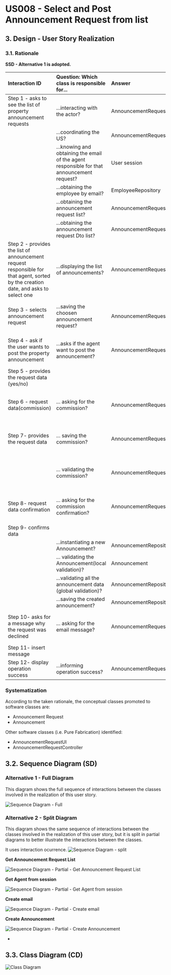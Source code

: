 # US008 - Select and Post Announcement Request from list

## 3. Design - User Story Realization 

### 3.1. Rationale

**SSD - Alternative 1 is adopted.**

| Interaction ID                                                                                                                                             | Question: Which class is responsible for...                                                | Answer                        | Justification (with patterns)                                                                                 |
|:-----------------------------------------------------------------------------------------------------------------------------------------------------------|:-------------------------------------------------------------------------------------------|:------------------------------|:--------------------------------------------------------------------------------------------------------------|
| Step 1 - asks to see the list of property announcement requests 		                                                                                         | 	...interacting with the actor?                                                            | AnnouncementRequestUI         | Pure Fabrication: there is no reason to assign this responsibility to any existing class in the Domain Model. |
| 		                                                                                                                                                         | 	...coordinating the US?                                                                   | AnnouncementRequestController | Controller                                                                                                    |
|                                                                                                                                                            | ...knowing and obtaining the email of the agent responsible for that announcement request? | User session                  | knows/has the users on the system                                                                             |
|                                                                                                                                                            | ...obtaining the employee by email?                                                        | EmployeeRepository            | IE:knows/has the employees                                                                                    | 
|                                                                                                                                                            | ...obtaining the announcement request list?                                                | AnnouncementRequestRepository | IE: Contains all announcement requests for that agent.                                                        |
|                                                                                                                                                            | ...obtaining the announcement request Dto list?                                            | AnnouncementRequestMapper     | IE:Kowns/has its own AnnouncementRequestDto                                                                   |                    | 
| Step 2 - provides the list of announcement request responsible for that agent, sorted by the creation date, and asks to select one                         | 	...displaying the list of announcements?                                                  | AnnouncementRequestUI         | Pure Fabrication: there is no reason to assign this responsibility to any existing class in the Domain Model. |                                                                                                   |
| Step 3 - selects announcement request                                                                                                                      | ...saving the choosen announcement request?                                                | AnnouncementRequestUI         | Pure Fabrication: there is no reason to assign this responsibility to any existing class in the Domain Model  | 
| Step 4 - ask if the user wants to post the property announcement                                                                                           | ...asks if the agent want to post the announcement?                                        | AnnouncementRequestUI         | Pure Fabrication: there is no reason to assign this responsibility to any existing class in the Domain Model  |
| Step 5 - provides the request data (yes/no)                                                                                                                |                                                                                            |                               |                                                                                                               |
| Step 6 - request data(commission)                                                                                                                          | ... asking for the commission?                                                             | AnnouncementRequestUI         | Pure Fabrication: there is no reason to assign this responsibility to any existing class in the Domain Model  |
| Step 7- provides the request data                                                                                                                          | ... saving the commission?                                                                 | AnnouncementRequestUI         | Pure Fabrication: there is no reason to assign this responsibility to any existing class in the Domain Model  |                                                                                                                                   |                                                                                                                                   
| 	                                                                                                                                                          | 	... validating the commission?                                                            | AnnouncementRequestUI         | Pure Fabrication: there is no reason to assign this responsibility to any existing class in the Domain Model  |
| Step 8- request data confirmation                                                                                                                          | ... asking for the commission confirmation?                                                | AnnouncementRequestUI         | Pure Fabrication: there is no reason to assign this responsibility to any existing class in the Domain Model  |  
| Step 9- confirms data                                                                                                                                      |                                                                                            |                               |                                                                                                               |
|                                                                                                                                                            | ...instantiating a new Announcement?                                                       | AnnouncementRepository        |                                                                                                               |                                                                                                                                   |
|                                                                                                                                                            | ... validating the Announcement(local validation)?                                         | Announcement                  | 	The Announcement owns its data.                                                                              |
|                                                                                                                                                            | ...validating all the announcement data (global validation)?                               |    AnnouncementRepository                                                                                                                                |                                                                                                               |
|                                                                                                                                                            | ...saving the created announcement?                                                        |       AnnouncementRepository                                                                                                                            |                                                                                                               |                                                                                                                                   |
| Step 10- asks for a message why the request was declined                                                                                                   | ... asking for the email message?                                                          |    AnnouncementRequestUI                                                                                                                               | Pure Fabrication: there is no reason to assign this responsibility to any existing class in the Domain Model  |                                                                                                                                   
| Step 11- insert message                                                                                                                                    |                                                                                            |                                                                                                                                   |                                                                                                               |
| Step 12- display operation success                                                                                                                         |   ...informing operation success?                                                                                                                                 |              AnnouncementRequestUI                                                                                                                     | It is responsible for user interactions.                                                                      |                                                                                            

### Systematization ##

According to the taken rationale, the conceptual classes promoted to software classes are: 

* Announcement Request
* Announcement


Other software classes (i.e. Pure Fabrication) identified: 

 *  AnnouncementRequestUI
 * AnnouncementRequestController


## 3.2. Sequence Diagram (SD)

### Alternative 1 - Full Diagram

This diagram shows the full sequence of interactions between the classes involved in the realization of this user story.

![Sequence Diagram - Full](svg/us008-sequence-diagram-full.svg)

### Alternative 2 - Split Diagram

This diagram shows the same sequence of interactions between the classes involved in the realization of this user story, but it is split in partial diagrams to better illustrate the interactions between the classes.

It uses interaction ocurrence.
![Sequence Diagram - split](svg/us008-sequence-diagram-split.svg)


**Get Announcement Request List**

![Sequence Diagram - Partial - Get Announcement Request List](svg/us008-sequence-diagram-partial-get-announcementRequestList.svg)

**Get Agent from session**

![Sequence Diagram - Partial - Get Agent from session](svg/us008-sequence-diagram-partial-get-agent-from-session.svg)

**Create email**

![Sequence Diagram - Partial - Create email](svg/us008-sequence-diagram-partial-create-email.svg)

**Create Announcement**

![Sequence Diagram - Partial - Create Announcement](svg/us008-sequence-diagram-partial-createAnnouncement.svg)



















*

## 3.3. Class Diagram (CD)

![Class Diagram](svg/us008-class-diagram.svg)